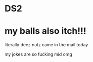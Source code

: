 # DS2

# my balls also itch!!!

literally deez nutz came in the mail today

my jokes are so fucking mid omg